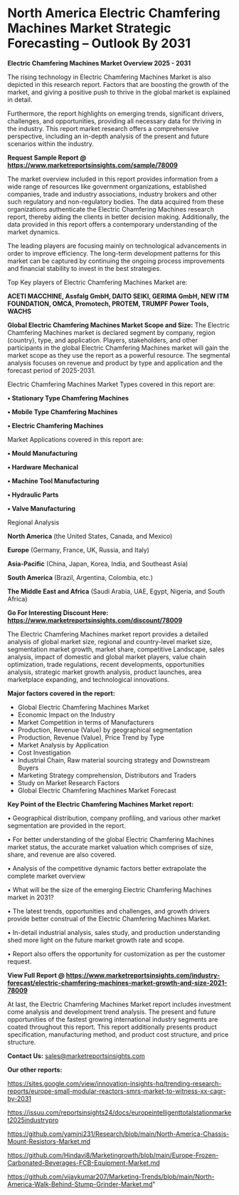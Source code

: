 # North America Electric Chamfering Machines Market Strategic Forecasting – Outlook By 2031

<Strong> Electric Chamfering Machines Market Overview 2025 - 2031</strong>

The rising technology in Electric Chamfering Machines Market is also depicted in this research report. Factors that are boosting the growth of the market, and giving a positive push to thrive in the global market is explained in detail.

Furthermore, the report highlights on emerging trends, significant drivers, challenges, and opportunities, providing all necessary data for thriving in the industry. This report market research offers a comprehensive perspective, including an in-depth analysis of the present and future scenarios within the industry.

<strong>Request Sample Report @ <a href=https://www.marketreportsinsights.com/sample/78009>https://www.marketreportsinsights.com/sample/78009</a></strong>

The market overview included in this report provides information from a wide range of resources like government organizations, established companies, trade and industry associations, industry brokers and other such regulatory and non-regulatory bodies. The data acquired from these organizations authenticate the Electric Chamfering Machines research report, thereby aiding the clients in better decision making. Additionally, the data provided in this report offers a contemporary understanding of the market dynamics.

The leading players are focusing mainly on technological advancements in order to improve efficiency. The long-term development patterns for this market can be captured by continuing the ongoing process improvements and financial stability to invest in the best strategies.

Top Key players of Electric Chamfering Machines Market are:

<strong>ACETI MACCHINE, Assfalg GmbH, DAITO SEIKI, GERIMA GmbH, NEW ITM FOUNDATION, OMCA, Promotech, PROTEM, TRUMPF Power Tools, WACHS</strong>

<strong><b>Global Electric Chamfering Machines Market Scope and Size:</b></strong>
The Electric Chamfering Machines market is declared segment by company, region (country), type, and application. Players, stakeholders, and other participants in the global Electric Chamfering Machines market will gain the market scope as they use the report as a powerful resource. The segmental analysis focuses on revenue and product by type and application and the forecast period of 2025-2031.

Electric Chamfering Machines Market Types covered in this report are:

<strong>• Stationary Type Chamfering Machines

• Mobile Type Chamfering Machines

• Electric Chamfering Machines</strong>

Market Applications covered in this report are:

<strong>• Mould Manufacturing

• Hardware Mechanical

• Machine Tool Manufacturing

• Hydraulic Parts

• Valve Manufacturing</strong> 

Regional Analysis

<strong>North America</strong> (the United States, Canada, and Mexico)

<strong>Europe</strong> (Germany, France, UK, Russia, and Italy)

<strong>Asia-Pacific</strong> (China, Japan, Korea, India, and Southeast Asia)

<strong>South America</strong> (Brazil, Argentina, Colombia, etc.)

<strong>The Middle East and Africa</strong> (Saudi Arabia, UAE, Egypt, Nigeria, and South Africa)

<strong>Go For Interesting Discount Here: <a href=https://www.marketreportsinsights.com/discount/78009>https://www.marketreportsinsights.com/discount/78009</a></strong>

The Electric Chamfering Machines market report provides a detailed analysis of global market size, regional and country-level market size, segmentation market growth, market share, competitive Landscape, sales analysis, impact of domestic and global market players, value chain optimization, trade regulations, recent developments, opportunities analysis, strategic market growth analysis, product launches, area marketplace expanding, and technological innovations.

<strong><b>Major factors covered in the report:</b></strong>
<ul>
  <li>Global Electric Chamfering Machines Market </li>
  <li>Economic Impact on the Industry</li>
  <li>Market Competition in terms of Manufacturers</li>
  <li>Production, Revenue (Value) by geographical segmentation</li>
  <li>Production, Revenue (Value), Price Trend by Type</li>
  <li>Market Analysis by Application</li>
  <li>Cost Investigation</li>
  <li>Industrial Chain, Raw material sourcing strategy and Downstream Buyers</li>
  <li>Marketing Strategy comprehension, Distributors and Traders</li>
  <li>Study on Market Research Factors</li>
  <li>Global Electric Chamfering Machines Market Forecast</li>
</ul>

<strong><b>Key Point of the Electric Chamfering Machines Market report:</b></strong>

• Geographical distribution, company profiling, and various other market segmentation are provided in the report.

• For better understanding of the global Electric Chamfering Machines market status, the accurate market valuation which comprises of size, share, and revenue are also covered.

• Analysis of the competitive dynamic factors better extrapolate the complete market overview

• What will be the size of the emerging Electric Chamfering Machines market in 2031?

• The latest trends, opportunities and challenges, and growth drivers provide better construal of the Electric Chamfering Machines Market.

• In-detail industrial analysis, sales study, and production understanding shed more light on the future market growth rate and scope.

• Report also offers the opportunity for customization as per the customer request.

<strong><b>View Full Report @ <a href=https://www.marketreportsinsights.com/industry-forecast/electric-chamfering-machines-market-growth-and-size-2021-78009>https://www.marketreportsinsights.com/industry-forecast/electric-chamfering-machines-market-growth-and-size-2021-78009</a></b></strong>


At last, the Electric Chamfering Machines Market report includes investment come analysis and development trend analysis. The present and future opportunities of the fastest growing international industry segments are coated throughout this report. This report additionally presents product specification, manufacturing method, and product cost structure, and price structure.

<strong>Contact Us:</strong>
sales@marketreportsinsights.com

<strong>Our other reports:</strong>

<a href=https://sites.google.com/view/innovation-insights-hq/trending-research-reports/europe-small-modular-reactors-smrs-market-to-witness-xx-cagr-by-2031>https://sites.google.com/view/innovation-insights-hq/trending-research-reports/europe-small-modular-reactors-smrs-market-to-witness-xx-cagr-by-2031</a>

<a href=https://issuu.com/reportsinsights24/docs/europeintelligenttotalstationmarket2025industrypro>https://issuu.com/reportsinsights24/docs/europeintelligenttotalstationmarket2025industrypro</a>

<a href=https://github.com/yamini231/Research/blob/main/North-America-Chassis-Mount-Resistors-Market.md>https://github.com/yamini231/Research/blob/main/North-America-Chassis-Mount-Resistors-Market.md</a>

<a href=https://github.com/Hindavi8/Marketingrowth/blob/main/Europe-Frozen-Carbonated-Beverages-FCB-Equipment-Market.md>https://github.com/Hindavi8/Marketingrowth/blob/main/Europe-Frozen-Carbonated-Beverages-FCB-Equipment-Market.md</a>

<a href=https://github.com/vijaykumar207/Marketing-Trends/blob/main/North-America-Walk-Behind-Stump-Grinder-Market.md>https://github.com/vijaykumar207/Marketing-Trends/blob/main/North-America-Walk-Behind-Stump-Grinder-Market.md</a>"
